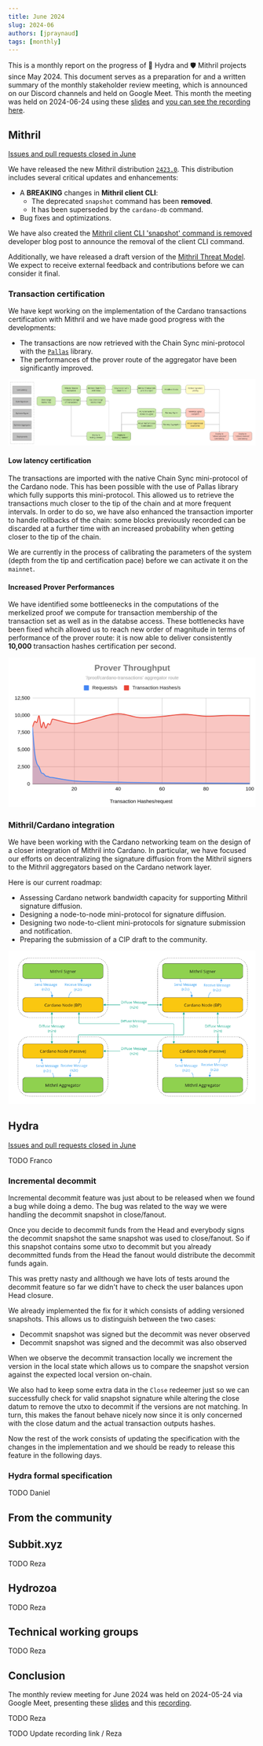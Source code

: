 ```yaml
---
title: June 2024
slug: 2024-06
authors: [jpraynaud]
tags: [monthly]
---
```


This is a monthly report on the progress of 🐲 Hydra and 🛡 Mithril projects since May 2024. This document serves as a preparation for and a written summary of the monthly stakeholder review meeting, which is announced on our Discord channels and held on Google Meet. This month the meeting was held on 2024-06-24 using these [slides][slides] and [you can see the recording here][recording].

## Mithril

[Issues and pull requests closed in June](https://github.com/input-output-hk/mithril/issues?q=is%3Aclosed+sort%3Aupdated-desc+closed%3A2024-05-31..2024-06-30)

We have released the new Mithril distribution [`2423.0`](https://github.com/input-output-hk/mithril/releases/tag/2423.0). This distribution includes several critical updates and enhancements:
- A **BREAKING** changes in **Mithril client CLI**:
  - The deprecated `snapshot` command has been **removed**. 
  - It has been superseded by the `cardano-db` command.
- Bug fixes and optimizations.

We have also created the [Mithril client CLI 'snapshot' command is removed](https://mithril.network/doc/dev-blog/2024/06/12/client-cli-removed-command) developer blog post to announce the removal of the client CLI command.

Additionally, we have released a draft version of the [Mithril Threat Model](https://mithril.network/doc/mithril/threat-model). We expect to receive external feedback and contributions before we can consider it final.

### Transaction certification

We have kept working on the implementation of the Cardano transactions certification with Mithril and we have made good progress with the developments: 
- The transactions are now retrieved with the Chain Sync mini-protocol with the [`Pallas`](https://github.com/txpipe/pallas) library.
- The performances of the prover route of the aggregator have been significantly improved.

![](img/2024-06-mithril-cardano-tx-roadmap.jpg)

#### Low latency certification

The transactions are imported with the native Chain Sync mini-protocol of the Cardano node. This has been possible with the use of Pallas library which fully supports this mini-protocol. This allowed us to retrieve the transactions much closer to the tip of the chain and at more frequent intervals. In order to do so, we have also enhanced the transaction importer to handle rollbacks of the chain: some blocks previously recorded can be discarded at a further time with an increased probability when getting closer to the tip of the chain.

We are currently in the process of calibrating the parameters of the system (depth from the tip and certification pace) before we can activate it on the `mainnet`.

#### Increased Prover Performances

We have identified some bottleenecks in the computations of the merkelized proof we compute for transaction membership of the transaction set as well as in the databse access. These bottlenecks have been fixed whcih allowed us to reach new order of magnitude in terms of performance of the prover route: it is now able to deliver consistently **10,000** transaction hashes certification per second.

![](img/2024-06-mithril-cardano-tx-prover-throughput.png)

### Mithril/Cardano integration

We have been working with the Cardano networking team on the design of a closer integration of Mithril into Cardano. In particular, we have focused our efforts on decentralizing the signature diffusion from the Mithril signers to the Mithril aggregators based on the Cardano network layer. 

Here is our current roadmap:
- Assessing Cardano network bandwidth capacity for supporting Mithril signature diffusion.
- Designing a node-to-node mini-protocol for signature diffusion.
- Designing two node-to-client mini-protocols for signature submission and notification.
- Preparing the submission of a CIP draft to the community.

![](img/2024-06-mithril-cardano-integration.png)

## Hydra

[Issues and pull requests closed in
June](https://github.com/input-output-hk/hydra/issues?q=is%3Aclosed+sort%3Aupdated-desc+closed%3A2024-05-31..2024-06-30)

TODO Franco

### Incremental decommit

Incremental decommit feature was just about to be released when we found a bug
while doing a demo. The bug was related to the way we were handling the
decommit snapshot in close/fanout.

Once you decide to decommit funds from the Head and everybody signs the
decommit snapshot the same snapshot was used to close/fanout. So if this
snapshot contains some utxo to decommit but you already decommitted funds from
the Head the fanout would distribute the decommit funds again. 

This was pretty nasty and allthough we have lots of tests around the decommit
feature so far we didn't have to check the user balances upon Head closure. 

We already implemented the fix for it which consists of adding 
versioned snapshots. This allows us to distinguish between the two cases: 
 - Decommit snapshot was signed but the decommit was never observed 
 - Decommit snapshot was signed and the decommit was also observed 

When we observe the decommit transaction locally we increment the version in
the local state which allows us to compare the snapshot version against the
expected local version on-chain.

We also had to keep some extra data in the `Close` redeemer just so we can
successfully check for valid snapshot signature while altering the close datum
to remove the utxo to decommit if the versions are not matching. In turn, this
makes the fanout behave nicely now since it is only concerned with the close
datum and the actual transaction outputs hashes.

Now the rest of the work consists of updating the specification with the
changes in the implementation and we should be ready to release this feature in
the following days.

### Hydra formal specification

TODO Daniel

## From the community

## Subbit.xyz

TODO Reza

## Hydrozoa

TODO Reza

## Technical working groups

TODO Reza

## Conclusion

The monthly review meeting for June 2024 was held on 2024-05-24 via Google Meet,
presenting these [slides][slides] and this [recording][recording].

TODO Reza

[slides]: https://docs.google.com/presentation/d/137n0SQ2tnWCrDfPieT3JSU8MDnJDTKuLE8ISSieRO4U/edit#slide=id.g1f87a7454a5_0_1392
[recording]: https://drive.google.com/file/d/1Y_xa9JjQ62m98m5MC27NDbsSjVjspnsA/view
TODO Update recording link / Reza

